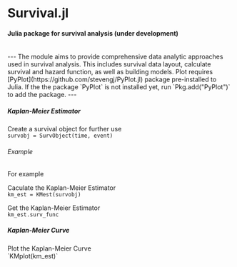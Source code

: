 # Survival.jl
<body>
<h4>Julia package for survival analysis (under development)	</h4><br/>
---
The module aims to provide comprehensive data analytic approaches used in survival analysis. This includes survival data layout, calculate survival and hazard function, as well as building models. Plot requires [PyPlot](https://github.com/stevengj/PyPlot.jl) package pre-installed to Julia. If the the package `PyPlot` is not installed yet, run `Pkg.add("PyPlot")` to add the package.
---
<h5>Kaplan-Meier Estimator</h5>

Create a survival object for further use<br/>
`survobj = SurvObject(time, event)`

<h6>Example</h6>
For example 

Caculate the Kaplan-Meier Estimator<br/>
`km_est = KMest(survobj)`

Get the Kaplan-Meier Estimator<br/>
`km_est.surv_func`

<h5>Kaplan-Meier Curve</h5>
Plot the Kaplan-Meier Curve<br/>
`KMplot(km_est)`
</body>
